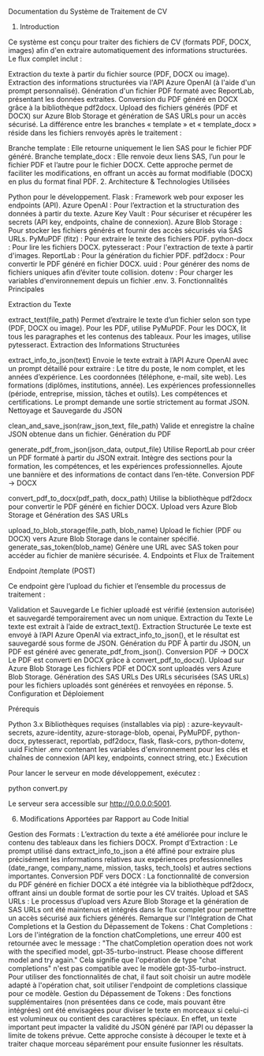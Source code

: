 Documentation du Système de Traitement de CV 
1. Introduction 

Ce système est conçu pour traiter des fichiers de CV (formats PDF, DOCX, images) afin d'en extraire automatiquement des informations structurées. Le flux complet inclut : 

Extraction du texte à partir du fichier source (PDF, DOCX ou image). 
Extraction des informations structurées via l'API Azure OpenAI (à l'aide d'un prompt personnalisé). 
Génération d'un fichier PDF formaté avec ReportLab, présentant les données extraites. 
Conversion du PDF généré en DOCX grâce à la bibliothèque pdf2docx. 
Upload des fichiers générés (PDF et DOCX) sur Azure Blob Storage et génération de SAS URLs pour un accès sécurisé. 
La différence entre les branches « template » et « template_docx » réside dans les fichiers renvoyés après le traitement : 

Branche template : 
Elle retourne uniquement le lien SAS pour le fichier PDF généré. 
Branche template_docx : 
Elle renvoie deux liens SAS, l’un pour le fichier PDF et l’autre pour le fichier DOCX. Cette approche permet de faciliter les modifications, en offrant un accès au format modifiable (DOCX) en plus du format final PDF. 
2. Architecture & Technologies Utilisées 

Python pour le développement. 
Flask : Framework web pour exposer les endpoints (API). 
Azure OpenAI : Pour l’extraction et la structuration des données à partir du texte. 
Azure Key Vault : Pour sécuriser et récupérer les secrets (API key, endpoints, chaîne de connexion). 
Azure Blob Storage : Pour stocker les fichiers générés et fournir des accès sécurisés via SAS URLs. 
PyMuPDF (fitz) : Pour extraire le texte des fichiers PDF. 
python-docx : Pour lire les fichiers DOCX. 
pytesseract : Pour l'extraction de texte à partir d'images. 
ReportLab : Pour la génération du fichier PDF. 
pdf2docx : Pour convertir le PDF généré en fichier DOCX. 
uuid : Pour générer des noms de fichiers uniques afin d’éviter toute collision. 
dotenv : Pour charger les variables d'environnement depuis un fichier .env. 
3. Fonctionnalités Principales 

Extraction du Texte 

extract_text(file_path) 
Permet d’extraire le texte d’un fichier selon son type (PDF, DOCX ou image). 
Pour les PDF, utilise PyMuPDF. 
Pour les DOCX, lit tous les paragraphes et les contenus des tableaux. 
Pour les images, utilise pytesseract. 
Extraction des Informations Structurées 

extract_info_to_json(text) 
Envoie le texte extrait à l’API Azure OpenAI avec un prompt détaillé pour extraire : 
Le titre du poste, le nom complet, et les années d’expérience. 
Les coordonnées (téléphone, e-mail, site web). 
Les formations (diplômes, institutions, année). 
Les expériences professionnelles (période, entreprise, mission, tâches et outils). 
Les compétences et certifications. 
Le prompt demande une sortie strictement au format JSON. 
Nettoyage et Sauvegarde du JSON 

clean_and_save_json(raw_json_text, file_path) 
Valide et enregistre la chaîne JSON obtenue dans un fichier. 
Génération du PDF 

generate_pdf_from_json(json_data, output_file) 
Utilise ReportLab pour créer un PDF formaté à partir du JSON extrait. 
Intègre des sections pour la formation, les compétences, et les expériences professionnelles. 
Ajoute une bannière et des informations de contact dans l’en-tête. 
Conversion PDF → DOCX 

convert_pdf_to_docx(pdf_path, docx_path) 
Utilise la bibliothèque pdf2docx pour convertir le PDF généré en fichier DOCX. 
Upload vers Azure Blob Storage et Génération des SAS URLs 

upload_to_blob_storage(file_path, blob_name) 
Upload le fichier (PDF ou DOCX) vers Azure Blob Storage dans le container spécifié. 
generate_sas_token(blob_name) 
Génère une URL avec SAS token pour accéder au fichier de manière sécurisée. 
4. Endpoints et Flux de Traitement 

Endpoint /template (POST) 

Ce endpoint gère l’upload du fichier et l’ensemble du processus de traitement : 

Validation et Sauvegarde 
Le fichier uploadé est vérifié (extension autorisée) et sauvegardé temporairement avec un nom unique. 
Extraction du Texte 
Le texte est extrait à l’aide de extract_text(). 
Extraction Structurée 
Le texte est envoyé à l’API Azure OpenAI via extract_info_to_json(), et le résultat est sauvegardé sous forme de JSON. 
Génération du PDF 
À partir du JSON, un PDF est généré avec generate_pdf_from_json(). 
Conversion PDF → DOCX 
Le PDF est converti en DOCX grâce à convert_pdf_to_docx(). 
Upload sur Azure Blob Storage 
Les fichiers PDF et DOCX sont uploadés vers Azure Blob Storage. 
Génération des SAS URLs 
Des URLs sécurisées (SAS URLs) pour les fichiers uploadés sont générées et renvoyées en réponse. 
5. Configuration et Déploiement 

Prérequis 

Python 3.x 
Bibliothèques requises (installables via pip) : 
azure-keyvault-secrets, azure-identity, azure-storage-blob, openai, PyMuPDF, python-docx, pytesseract, reportlab, pdf2docx, flask, flask-cors, python-dotenv, uuid 
Fichier .env contenant les variables d'environnement pour les clés et chaînes de connexion (API key, endpoints, connect string, etc.) 
Exécution 

Pour lancer le serveur en mode développement, exécutez : 

python convert.py 

Le serveur sera accessible sur http://0.0.0.0:5001. 

6. Modifications Apportées par Rapport au Code Initial 

Gestion des Formats : 
L’extraction du texte a été améliorée pour inclure le contenu des tableaux dans les fichiers DOCX. 
Prompt d’Extraction : 
Le prompt utilisé dans extract_info_to_json a été affiné pour extraire plus précisément les informations relatives aux expériences professionnelles (date_range, company_name, mission, tasks, tech_tools) et autres sections importantes. 
Conversion PDF vers DOCX : 
La fonctionnalité de conversion du PDF généré en fichier DOCX a été intégrée via la bibliothèque pdf2docx, offrant ainsi un double format de sortie pour les CV traités. 
Upload et SAS URLs : 
Le processus d’upload vers Azure Blob Storage et la génération de SAS URLs ont été maintenus et intégrés dans le flux complet pour permettre un accès sécurisé aux fichiers générés. 
Remarque sur l'Intégration de Chat Completions et la Gestion du Dépassement de Tokens : 
Chat Completions : 
Lors de l'intégration de la fonction chatCompletions, une erreur 400 est retournée avec le message : 
"The chatCompletion operation does not work with the specified model, gpt-35-turbo-instruct. Please choose different model and try again." 
Cela signifie que l'opération de type "chat completions" n'est pas compatible avec le modèle gpt-35-turbo-instruct. Pour utiliser des fonctionnalités de chat, il faut soit choisir un autre modèle adapté à l'opération chat, soit utiliser l'endpoint de completions classique pour ce modèle. 
Gestion du Dépassement de Tokens : 
Des fonctions supplémentaires (non présentées dans ce code, mais pouvant être intégrées) ont été envisagées pour diviser le texte en morceaux si celui-ci est volumineux ou contient des caractères spéciaux. En effet, un texte important peut impacter la validité du JSON généré par l’API ou dépasser la limite de tokens prévue. Cette approche consiste à découper le texte et à traiter chaque morceau séparément pour ensuite fusionner les résultats. 
 

 
